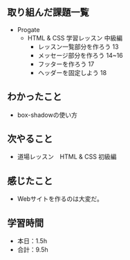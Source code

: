 ## 取り組んだ課題一覧
- Progate
  - HTML & CSS 学習レッスン 中級編
    - レッスン一覧部分を作ろう 13
    - メッセージ部分を作ろう 14~16
    - フッターを作ろう 17
    - ヘッダーを固定しよう 18
## わかったこと
- box-shadowの使い方
## 次やること
- 道場レッスン　HTML & CSS 初級編
## 感じたこと
- Webサイトを作るのは大変だ。
## 学習時間
- 本日：1.5h
- 合計：9.5h
